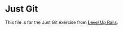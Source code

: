 # Just Git
This file is for the Just Git exercise from [Level Up Rails](https://leveluprails.com/).

